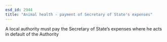 ```yaml
---
esd_id: 2944
title: "Animal health - payment of Secretary of State's expenses"
---
```


A local authority must pay the Secretary of State’s expenses where he acts in default of the Authority

